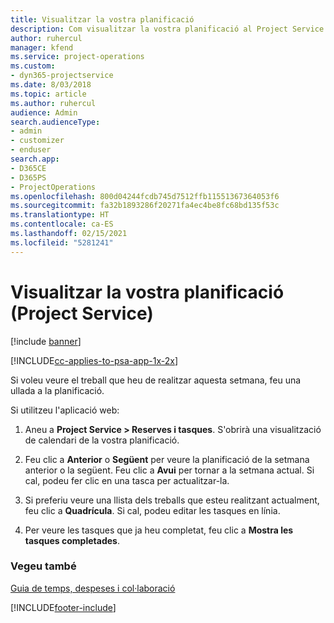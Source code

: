 ```yaml
---
title: Visualitzar la vostra planificació
description: Com visualitzar la vostra planificació al Project Service
author: ruhercul
manager: kfend
ms.service: project-operations
ms.custom:
- dyn365-projectservice
ms.date: 8/03/2018
ms.topic: article
ms.author: ruhercul
audience: Admin
search.audienceType:
- admin
- customizer
- enduser
search.app:
- D365CE
- D365PS
- ProjectOperations
ms.openlocfilehash: 800d04244fcdb745d7512ffb11551367364053f6
ms.sourcegitcommit: fa32b1893286f20271fa4ec4be8fc68bd135f53c
ms.translationtype: HT
ms.contentlocale: ca-ES
ms.lasthandoff: 02/15/2021
ms.locfileid: "5281241"
---
```

# <a name="view-your-schedule-project-service"></a>Visualitzar la vostra planificació (Project Service)

[!include [banner](../includes/psa-now-project-operations.md)]

[!INCLUDE[cc-applies-to-psa-app-1x-2x](../includes/cc-applies-to-psa-app-1x-2x.md)]

Si voleu veure el treball que heu de realitzar aquesta setmana, feu una ullada a la planificació.  
  
 Si utilitzeu l'aplicació web:  
  
1.  Aneu a **Project Service > Reserves i tasques**. S'obrirà una visualització de calendari de la vostra planificació.  
  
2.  Feu clic a **Anterior** o **Següent** per veure la planificació de la setmana anterior o la següent. Feu clic a **Avui** per tornar a la setmana actual. Si cal, podeu fer clic en una tasca per actualitzar-la.  
  
3.  Si preferiu veure una llista dels treballs que esteu realitzant actualment, feu clic a **Quadrícula**. Si cal, podeu editar les tasques en línia.  
  
4.  Per veure les tasques que ja heu completat, feu clic a **Mostra les tasques completades**.  
  
### <a name="see-also"></a>Vegeu també  
 [Guia de temps, despeses i col·laboració](../psa/time-expense-collaboration-guide.md)


[!INCLUDE[footer-include](../includes/footer-banner.md)]